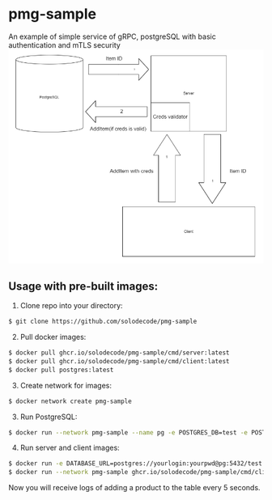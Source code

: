 # pmg-sample

An example of simple service of gRPC, postgreSQL with basic authentication and mTLS security
![Diagramm](/assets/diag.png)

## Usage with pre-built images:
1. Clone repo into your directory:
```bash
$ git clone https://github.com/solodecode/pmg-sample
```
2. Pull docker images:
```bash
$ docker pull ghcr.io/solodecode/pmg-sample/cmd/server:latest
$ docker pull ghcr.io/solodecode/pmg-sample/cmd/client:latest
$ docker pull postgres:latest
```
3. Create network for images:
```bash
$ docker network create pmg-sample
```
3. Run PostgreSQL:
```bash
$ docker run --network pmg-sample --name pg -e POSTGRES_DB=test -e POSTGRES_PASSWORD=test -v $(pwd)/scripts/sql/create.sql:/docker-entrypoint-initdb.d/init.sql postgres
```
4. Run server and client images:
```bash
$ docker run -e DATABASE_URL=postgres://yourlogin:yourpwd@pg:5432/test --name server -p 5333:5333 --network pmg-sample ghcr.io/solodecode/pmg-sample/cmd/server
$ docker run --network pmg-sample ghcr.io/solodecode/pmg-sample/cmd/client
```
Now you will receive logs of adding a product to the table every 5 seconds.
